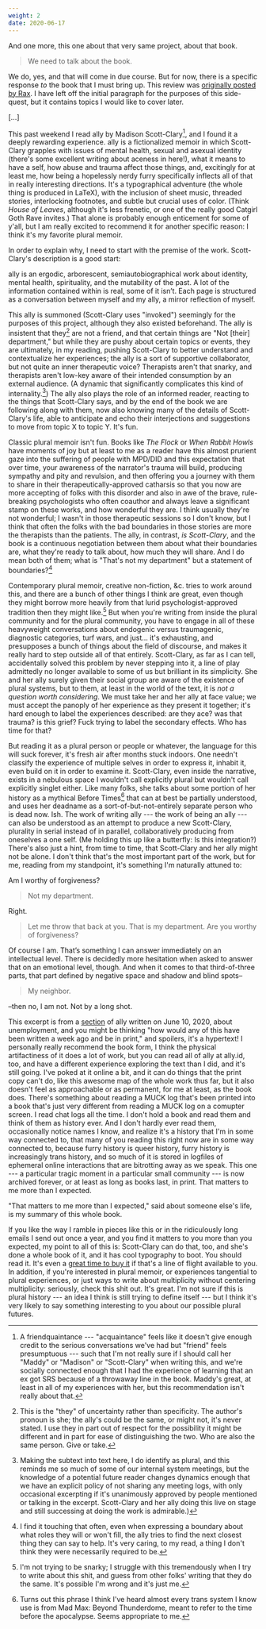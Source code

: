 ```yaml
---
weight: 2
date: 2020-06-17
---
```


And one more, this one about that very same project, about that book.

> We need to talk about the book.

We do, yes, and that will come in due course. But for now, there is a specific response *to* the book that I must bring up. This review was [originally posted by Rax](https://rax.dreamwidth.org/164542.html). I have left off the initial paragraph for the purposes of this side-quest, but it contains topics I would like to cover later.

<div class="nostalgia">
[...]

This past weekend I read <span class="ally-font">ally</span> by Madison Scott-Clary[^1], and I found it a deeply rewarding experience. <span class="ally-font">ally</span> is a fictionalized memoir in which Scott-Clary grapples with issues of mental health, sexual and asexual identity (there's some excellent writing about aceness in here!), what it means to have a self, how abuse and trauma affect those things, and, excitingly for at least me, how being a hopelessly nerdy furry specifically inflects all of that in really interesting directions. It's a typographical adventure (the whole thing is produced in LaTeX), with the inclusion of sheet music, threaded stories, interlocking footnotes, and subtle but crucial uses of color. (Think *House of Leaves*, although it's less frenetic, or one of the really good Catgirl Goth Rave invites.) That alone is probably enough enticement for some of y'all, but I am really excited to recommend it for another specific reason: I think it's my favorite plural memoir.
 
In order to explain why, I need to start with the premise of the work. Scott-Clary's description is a good start:

<div class="nostalgia">
<span class="ally-font">ally</span> is an ergodic, arborescent, semiautobiographical work about identity, mental health, spirituality, and the mutability of the past. A lot of the information contained within is real, some of it isn’t. Each page is structured as a conversation between myself and my ally, a mirror reflection of myself.
</div>

This ally is summoned (Scott-Clary uses "invoked") seemingly for the purposes of this project, although they also existed beforehand. The ally is insistent that they[^3] are not a friend, and that certain things are "Not [their] department," but while they are pushy about certain topics or events, they are ultimately, in my reading, pushing Scott-Clary to better understand and contextualize her experiences; the ally is a sort of supportive collaborator, but not quite an inner therapeutic voice? Therapists aren't that snarky, and therapists aren't low-key aware of their intended consumption by an external audience. (A dynamic that significantly complicates this kind of internality.[^4]) The ally also plays the role of an informed reader, reacting to the things that Scott-Clary says, and by the end of the book we are following along with them, now also knowing many of the details of Scott-Clary's life, able to anticipate and echo their interjections and suggestions to move from topic X to topic Y. It's fun.

Classic plural memoir isn't fun. Books like *The Flock* or *When Rabbit Howls* have moments of joy but at least to me as a reader have this almost prurient gaze into the suffering of people with MPD/DID and this expectation that over time, your awareness of the narrator's trauma will build, producing sympathy and pity and revulsion, and then offering you a journey with them to share in their therapeutically-approved catharsis so that you now are more accepting of folks with this disorder and also in awe of the brave, rule-breaking psychologists who often coauthor and always leave a significant stamp on these works, and how wonderful they are. I think usually they're not wonderful; I wasn't in those therapeutic sessions so I don't know, but I think that often the folks with the bad boundaries in those stories are more the therapists than the patients. The ally, in contrast, *is Scott-Clary*, and the book is a continuous negotiation between them about what their boundaries are, what they're ready to talk about, how much they will share. And I do mean both of them; what is "That's not my department" but a statement of boundaries?[^6]

Contemporary plural memoir, creative non-fiction, &c. tries to work around this, and there are a bunch of other things I think are great, even though they might borrow more heavily from that lurid psychologist-approved tradition then they might like.[^7] But when you're writing from inside the plural community and for the plural community, you have to engage in all of these heavyweight conversations about endogenic versus traumagenic, diagnostic categories, turf wars, and just... it's exhausting, and presupposes a bunch of things about the field of discourse, and makes it really hard to step outside all of that entirely. Scott-Clary, as far as I can tell, accidentally solved this problem by never stepping into it, a line of play admittedly no longer available to some of us but brilliant in its simplicity. She and her ally surely given their social group are aware of the existence of plural systems, but to them, at least in the world of the text, it is *not a question worth considering*. We must take her and her ally at face value; we must accept the panoply of her experience as they present it together; it's hard enough to label the experiences described: are they ace? was that trauma? is this grief? Fuck trying to label the secondary effects. Who has time for that?

But reading it as a plural person or people or whatever, the language for this will suck forever, it's fresh air after months stuck indoors. One needn't classify the experience of multiple selves in order to express it, inhabit it, even build on it in order to examine it. Scott-Clary, even inside the narrative, exists in a nebulous space I wouldn't call explicitly plural but wouldn't call explicitly singlet either. Like many folks, she talks about some portion of her history as a mythical Before Times[^8] that can at best be partially understood, and uses her deadname as a sort-of-but-not-entirely separate person who is dead now. Ish. The work of writing <span class="ally-font">ally</span> --- the work of being an ally --- can also be understood as an attempt to produce a new Scott-Clary, plurality in serial instead of in parallel, collaboratively producing from oneselves a one self. (Me holding this up like a butterfly: Is this integration?) There's also just a hint, from time to time, that Scott-Clary and her ally might not be alone. I don't think that's the most important part of the work, but for me, reading from my standpoint, it's something I'm naturally attuned to:

<div class="nostalgia">
Am I worthy of forgiveness?

> Not my department.

Right.

> Let me throw that back at you. That is my department. Are you worthy of forgiveness?

Of course I am. That’s something I can answer immediately on an intellectual level. There is decidedly more hesitation when asked to answer that on an emotional level, though. And when it comes to that third-of-three parts, that part defined by negative space and shadow and blind spots–

> My neighbor.

–then no, I am not. Not by a long shot.
</div>

This excerpt is from a [section](https://ally.id/unemployment/5/) of <span class="ally-font">ally</span> written on June 10, 2020, about unemployment, and you might be thinking "how would any of this have been written a week ago and be in print," and spoilers, it's a hypertext! I personally really recommend the book form, I think the physical artifactiness of it does a lot of work, but you can read all of <span class="ally-font">ally</span> at ally.id, too, and have a different experience exploring the text than I did, and it's still going. I've poked at it online a bit, and it can do things that the print copy can't do, like this awesome map of the whole work thus far, but it also doesn't feel as approachable or as permanent, for me at least, as the book does. There's something about reading a MUCK log that's been printed into a book that's just very different from reading a MUCK log on a comupter screen. I read chat logs all the time. I don't hold a book and read them and think of them as history ever. And I don't hardly ever read them, occasionally notice names I know, and realize it's a history that I'm in some way connected to, that many of you reading this right now are in some way connected to, because furry history is queer history, furry history is increasingly trans history, and so much of it is stored in logfiles of ephemeral online interactions that are bitrotting away as we speak. This one --- a particular tragic moment in a particular small community --- is now archived forever, or at least as long as books last, in print. That matters to me more than I expected.

"That matters to me more than I expected," said about someone else's life, is my summary of this whole book.

If you like the way I ramble in pieces like this or in the ridiculously long emails I send out once a year, and you find it matters to you more than you expected, my point to all of this is: Scott-Clary can do that, too, and she's done a whole book of it, and it has cool typography to boot. You should read it. It's even a [great time to buy it](https://maddypa.ws/@makyo/104349715515145077) if that's a line of flight available to you. In addition, if you're interested in plural memoir, or experiences tangential to plural experiences, or just ways to write about multiplicity without centering multiplicity: seriously, check this shit out. It's great. I'm not sure if this is plural history --- an idea I think is still trying to define itself --- but I think it's very likely to say something interesting to you about our possible plural futures.
</div>



[^1]: A friendquaintance --- "acquaintance" feels like it doesn't give enough credit to the serious conversations we've had but "friend" feels presumptuous --- such that I'm not really sure if I should call her "Maddy" or "Madison" or "Scott-Clary" when writing this, and we're socially connected enough that I had the experience of learning that an ex got SRS because of a throwaway line in the book. [^2] Maddy's great, at least in all of my experiences with her, but this recommendation isn't really about that.

[^2]: Congrats, I guess? :P

[^3]: This is the "they" of uncertainty rather than specificity. The author's pronoun is she; the ally's could be the same, or might not, it's never stated. I use they in part out of respect for the possibility it might be different and in part for ease of distinguishing the two. Who are also the same person. Give or take.

[^4]: Making the subtext into text here, I do identify as plural, and this reminds me so much of some of our internal system meetings, but the knowledge of a potential future reader changes dynamics enough that we have an explicit policy of not sharing any meeting logs, with only occasional excerpting if it's unanimously approved by people mentioned or talking in the excerpt. [^5] Scott-Clary and her ally doing this live on stage and still successing at doing the work is admirable.)

[^5]: This is a shame, because I assure you, they are really funny.

[^6]: I find it touching that often, even when expressing a boundary about what roles they will or won't fill, the ally tries to find the next closest thing they can say to help. It's very caring, to my read, a thing I don't think they were necessarily required to be.

[^7]: I'm not trying to be snarky; I struggle with this tremendously when I try to write about this shit, and guess from other folks' writing that they do the same. It's possible I'm wrong and it's just me.

[^8]: Turns out this phrase I think I've heard almost every trans system I know use is from Mad Max: Beyond Thunderdome, meant to refer to the time before the apocalypse. Seems appropriate to me. 
